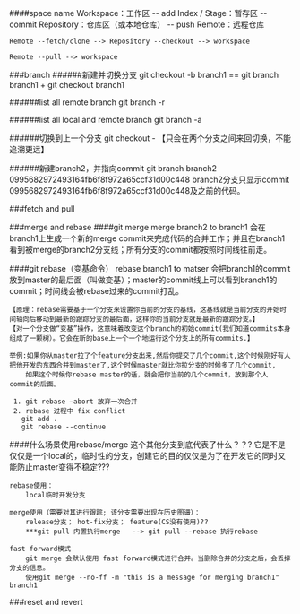 ####space name
    Workspace：工作区
        -- add
    Index / Stage：暂存区
        -- commit
    Repository：仓库区（或本地仓库）
        -- push
    Remote：远程仓库
    
    
    Remote --fetch/clone --> Repository --checkout --> workspace
    
    Remote --pull --> workspace
    
    

###branch
######新建并切换分支
    git checkout -b branch1 == git branch branch1 + git checkout branch1
    
######list all remote branch
    git branch -r
    
######list all local and remote branch
    git branch -a
    
######切换到上一个分支
    git checkout - 【只会在两个分支之间来回切换，不能追溯更远】
    
######新建branch2，并指向commit
    git branch branch2 0995682972493164fb6f8f972a65ccf31d00c448
    branch2分支只显示commit 0995682972493164fb6f8f972a65ccf31d00c448及之前的代码。
    
    
###fetch and pull
    
    
###merge and rebase
####git merge
    merge branch2 to branch1
    会在branch1上生成一个新的merge commit来完成代码的合并工作；并且在branch1看到被merge的branch2分支线；所有分支的commit都按照时间线往前走。
    
####git rebase（变基命令）
    rebase branch1 to matser
    会把branch1的commit放到master的最后面（叫做变基）；master的commit线上可以看到branch1的commit；时间线会被rebase过来的commit打乱。
    
    【原理：rebase需要基于一个分支来设置你当前的分支的基线，这基线就是当前分支的开始时间轴向后移动到最新的跟踪分支的最后面，这样你的当前分支就是最新的跟踪分支。】
    【对一个分支做“变基”操作，这意味着改变这个branch的初始commit(我们知道commits本身组成了一颗树）。它会在新的base上一个一个地运行这个分支上的所有commits.】
    
    举例:如果你从master拉了个feature分支出来,然后你提交了几个commit,这个时候刚好有人把他开发的东西合并到master了,这个时候master就比你拉分支的时候多了几个commit,
        如果这个时候你rebase master的话，就会把你当前的几个commit，放到那个人commit的后面。
     
     1. git rebase –abort 放弃一次合并
     2. rebase 过程中 fix conflict
       git add .
       git rebase --continue
       
####什么场景使用rebase/merge
    这个其他分支到底代表了什么？？?
    它是不是仅仅是一个local的，临时性的分支，创建它的目的仅仅是为了在开发它的同时又能防止master变得不稳定???
    
    rebase使用：
        local临时开发分支
        
    merge使用（需要对其进行跟踪; 该分支需要出现在历史图谱）：
        release分支； hot-fix分支； feature(CS没有使用)??
        ***git pull 内置执行merge   --> git pull --rebase 执行rebase
        
    fast forward模式
        git merge 会默认使用 fast forward模式进行合并。当删除合并的分支之后，会丢掉分支的信息。
        使用git merge --no-ff -m "this is a message for merging branch1" branch1
        
        
        
###reset and revert
    
    
    
    
    
    